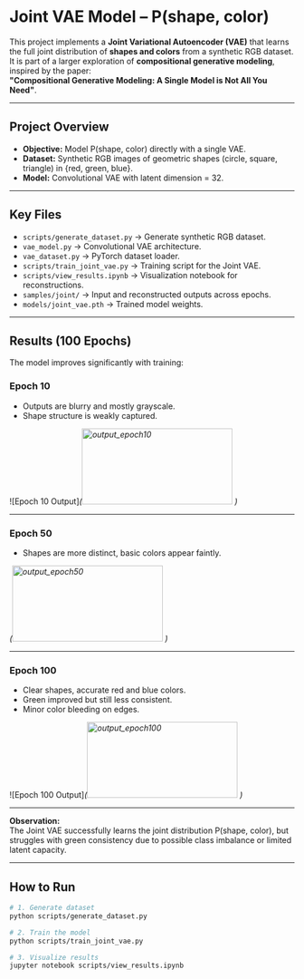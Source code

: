 # **Joint VAE Model – P(shape, color)**  

This project implements a **Joint Variational Autoencoder (VAE)** that learns the full joint distribution of **shapes and colors** from a synthetic RGB dataset. It is part of a larger exploration of **compositional generative modeling**, inspired by the paper:  
**"Compositional Generative Modeling: A Single Model is Not All You Need"**.  

---

## **Project Overview**
- **Objective:** Model P(shape, color) directly with a single VAE.
- **Dataset:** Synthetic RGB images of geometric shapes (circle, square, triangle) in {red, green, blue}.
- **Model:** Convolutional VAE with latent dimension = 32.

---

## **Key Files**
- `scripts/generate_dataset.py` → Generate synthetic RGB dataset.
- `vae_model.py` → Convolutional VAE architecture.
- `vae_dataset.py` → PyTorch dataset loader.
- `scripts/train_joint_vae.py` → Training script for the Joint VAE.
- `scripts/view_results.ipynb` → Visualization notebook for reconstructions.
- `samples/joint/` → Input and reconstructed outputs across epochs.
- `models/joint_vae.pth` → Trained model weights.

---

##  **Results (100 Epochs)**
The model improves significantly with training:

### **Epoch 10**
- Outputs are blurry and mostly grayscale.
- Shape structure is weakly captured.

![Epoch 10 Output]*(<img width="266" height="134" alt="output_epoch10" src="https://github.com/user-attachments/assets/7cad59bc-3bbf-41c0-bdb7-ac87b44839f7" />
)*

---

### **Epoch 50**
- Shapes are more distinct, basic colors appear faintly.

*(<img width="266" height="134" alt="output_epoch50" src="https://github.com/user-attachments/assets/461863bd-ec5c-4061-adad-d43377fd1c73" />
)*

---

### **Epoch 100**
- Clear shapes, accurate red and blue colors.
- Green improved but still less consistent.
- Minor color bleeding on edges.

![Epoch 100 Output]*(<img width="266" height="134" alt="output_epoch100" src="https://github.com/user-attachments/assets/9f0f2742-912b-4f9f-8fa9-cabd9c14b118" />
)*

---

**Observation:**  
The Joint VAE successfully learns the joint distribution P(shape, color), but struggles with green consistency due to possible class imbalance or limited latent capacity.

---

##  **How to Run**
```bash
# 1. Generate dataset
python scripts/generate_dataset.py

# 2. Train the model
python scripts/train_joint_vae.py

# 3. Visualize results
jupyter notebook scripts/view_results.ipynb
